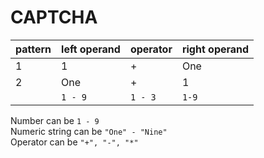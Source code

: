 # CAPTCHA
| pattern | left operand | operator | right operand |
|---------|--------------|----------|---------------|
|    1    |       1      |    +     |      One      |
|    2    |      One     |    +     |       1       |
|         |   `1 - 9`    | `1 - 3`  |     `1-9`     |
                
Number can be `1 - 9`  
Numeric string can be `"One" - "Nine"`  
Operator can be `"+", "-", "*"`

